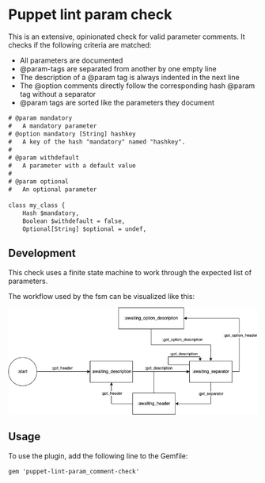 # Puppet lint param check

This is an extensive, opinionated check for valid parameter comments. It checks if the following criteria are matched:

- All parameters are documented
- @param-tags are separated from another by one empty line
- The description of a @param tag is always indented in the next line
- The @option comments directly follow the corresponding hash @param tag without a separator
- @param tags are sorted like the parameters they document

```
# @param mandatory
#   A mandatory parameter
# @option mandatory [String] hashkey
#   A key of the hash "mandatory" named "hashkey".
#
# @param withdefault
#   A parameter with a default value
#
# @param optional
#   An optional parameter

class my_class {
    Hash $mandatory,
    Boolean $withdefault = false,
    Optional[String] $optional = undef,
```

## Development

This check uses a finite state machine to work through the expected list of parameters.

The workflow used by the fsm can be visualized like this:

![](docs/param_workflow.drawio.png)

## Usage

To use the plugin, add the following line to the Gemfile:

    gem 'puppet-lint-param_comment-check'
